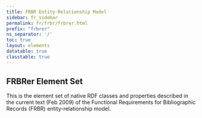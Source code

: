 ```yaml
---
title: FRBR Entity-Relationship Model
sidebar: fr_sidebar
permalink: fr/frbr/frbrer.html
prefix: "frbrer"
ns_separator: '/'
toc: true
layout: elements
datatable: true
classtable: true
---
```


## FRBRer Element Set

This is the element set of native RDF classes and properties described in the current text (Feb 2009) of the Functional Requirements for Bibliographic Records (FRBR) entity-relationship model.
